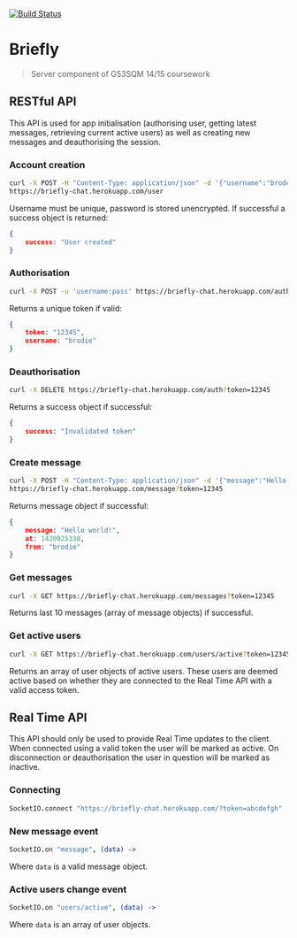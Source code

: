 [![Build Status](https://travis-ci.org/ryanbrodie/Briefly.svg?branch=master)](https://travis-ci.org/ryanbrodie/Briefly)

# Briefly

> Server component of G53SQM 14/15 coursework

## RESTful API

This API is used for app initialisation (authorising user, getting latest messages, retrieving current active users) as well as creating new messages and deauthorising the session.

### Account creation
```bash
curl -X POST -H "Content-Type: application/json" -d '{"username":"brodes","password":"password"}' \
https://briefly-chat.herokuapp.com/user
```
Username must be unique, password is stored unencrypted. If successful a success object is returned:
```json
{
    success: "User created"
}
```
### Authorisation
```bash
curl -X POST -u 'username:pass' https://briefly-chat.herokuapp.com/auth
```

Returns a unique token if valid:
```json
{
    token: "12345",
    username: "brodie"
}
```

### Deauthorisation

```bash
curl -X DELETE https://briefly-chat.herokuapp.com/auth?token=12345
```

Returns a success object if successful:

```json
{
    success: "Invalidated token"
}
```

### Create message

```bash
curl -X POST -H "Content-Type: application/json" -d '{"message":"Hello world!"}' \
https://briefly-chat.herokuapp.com/message?token=12345
```

Returns message object if successful:

```json
{
    message: "Hello world!",
    at: 1420025338,
    from: "brodie"
}
```

### Get messages

```bash
curl -X GET https://briefly-chat.herokuapp.com/messages?token=12345
```

Returns last 10 messages (array of message objects) if successful.

### Get active users

```bash
curl -X GET https://briefly-chat.herokuapp.com/users/active?token=12345
```

Returns an array of user objects of active users. These users are deemed active based on whether they are connected to the Real Time API with a valid access token.

## Real Time API

This API should only be used to provide Real Time updates to the client. When connected using a valid token the user will be marked as active. On disconnection or deauthorisation the user in question will be marked as inactive.

### Connecting

```coffeescript
SocketIO.connect "https://briefly-chat.herokuapp.com/?token=abcdefgh"
```
### New message event

```coffeescript
SocketIO.on "message", (data) ->
```

Where `data` is a valid message object.

### Active users change event
```coffeescript
SocketIO.on "users/active", (data) ->
```
Where `data` is an array of user objects.
